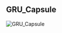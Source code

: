 ## GRU_Capsule
![GRU_Capsule](https://github.com/qxde01/sentiment_classify/ai-challenger/blob/master/gru_caps.png)
